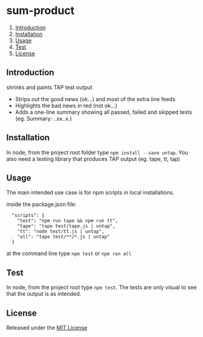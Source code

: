# sum-product

1. [Introduction](#introduction)
1. [Installation](#installation)
1. [Usage](#usage)
1. [Test](#test)
1. [License](#license)


## Introduction

shrinks and paints TAP test output
* Strips out the good news (ok...) and most of the extra line feeds
* Highlights the bad news in red (not ok...)
* Adds a one-line summary showing all passed, failed and skipped tests (eg. Summary: ..sx..x.)


## Installation

In node, from the project root folder type `npm install --save untap`.
You also need a testing library that produces TAP output (eg. tape, tt, tap)


## Usage

The main intended use case is for npm scripts in local installations.

inside the package.json file:
```
  "scripts": {
    "test": "npm run tape && npm run tt",
    "tape": "tape test/tape.js | untap",
    "tt": "node test/tt.js | untap",
    "all": "tape test/**/*.js | untap"
  }
```

at the command line type `npm test` or `npm run all`


## Test

In node, from the project root type `npm test`. The tests are only visual to see that the output is as intended.


## License

Released under the [MIT License](http://www.opensource.org/licenses/MIT)
